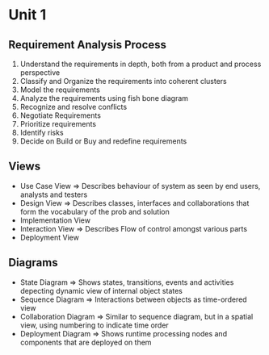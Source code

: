 # Unit 1

## Requirement Analysis Process

1. Understand the requirements in depth, both from a product and process perspective
2. Classify and Organize the requirements into coherent clusters
3. Model the requirements
4. Analyze the requirements using fish bone diagram
5. Recognize and resolve conflicts
6. Negotiate Requirements
7. Prioritize requirements
8. Identify risks
9. Decide on Build or Buy and redefine requirements

## Views

- Use Case View => Describes behaviour of system as seen by end users, analysts and testers
- Design View => Describes classes, interfaces and collaborations that form the vocabulary of the prob and solution
- Implementation View
- Interaction View => Describes Flow of control amongst various parts
- Deployment View

## Diagrams

- State Diagram => Shows states, transitions, events and activities depecting dynamic view of internal object states
- Sequence Diagram => Interactions between objects as time-ordered view
- Collaboration Diagram => Similar to sequence diagram, but in a spatial view, using numbering to indicate time order
- Deployment Diagram => Shows runtime processing nodes and components that are deployed on them
